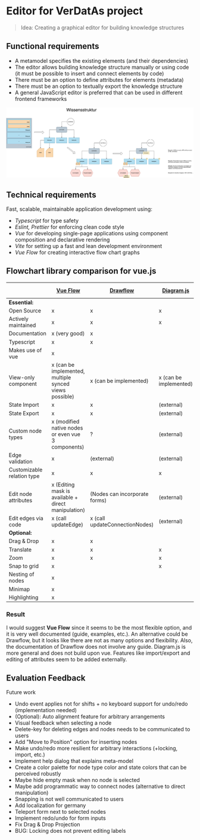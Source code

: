 # Editor for VerDatAs project

> Idea: Creating a graphical editor for building knowledge structures

## Functional requirements

* A metamodel specifies the existing elements (and their dependencies)
* The editor allows building knowledge structure manually or using code (it must be possible to insert and connect
  elements by code)
* There must be an option to define attributes for elements (metadata)
* There must be an option to textually export the knowledge structure
* A general JavaScript editor is preferred that can be used in different frontend frameworks

![Underlying idea](Wissensstruktur_Konzept.jpg)

## Technical requirements

Fast, scalable, maintainable application development using:

* _Typescript_ for type safety
* _Eslint, Prettier_ for enforcing clean code style
* _Vue_ for developing single-page applications using component composition and declarative rendering
* _Vite_ for setting up a fast and lean development environment
* _Vue Flow_ for creating interactive flow chart graphs

## Flowchart library comparison for vue.js

|                            | [Vue Flow](https://github.com/bcakmakoglu/vue-flow)    | [Drawflow](https://github.com/jerosoler/Drawflow) | [Diagram.js](https://github.com/bpmn-io/diagram-js) | [Flowy Vue](https://github.com/remcoplasmeyer/flowy-vue) | [Vue Diagrams](https://github.com/gwenaelp/vue-diagrams) |
|----------------------------|--------------------------------------------------------|---------------------------------------------------|-----------------------------------------------------|----------------------------------------------------------|----------------------------------------------------------|
| **Essential:**             |                                                        |                                                   |                                                     |                                                          |                                                          |
| Open Source                | x                                                      | x                                                 | x                                                   | x                                                        | x                                                        |
| Actively maintained        | x                                                      | x                                                 | x                                                   | x                                                        |                                                          |
| Documentation              | x (very good)                                          | x                                                 |                                                     | x                                                        |                                                          |
| Typescript                 | x                                                      | x                                                 |                                                     |                                                          |                                                          |
| Makes use of vue           | x                                                      |                                                   |                                                     | x                                                        | x                                                        |
| View-only component        | x (can be implemented, multiple synced views possible) | x (can be implemented)                            | x (can be implemented)                              | x (can be implemented)                                   | ?                                                        |
| State Import               | x                                                      | x                                                 | (external)                                          |                                                          |                                                          |
| State Export               | x                                                      | x                                                 | (external)                                          |                                                          |                                                          |
| Custom node types          | x (modified native nodes or even vue 3 components)     | ?                                                 | (external)                                          |                                                          |                                                          |
| Edge validation            | x                                                      | (external)                                        | (external)                                          |                                                          |                                                          |
| Customizable relation type | x                                                      | x                                                 | x                                                   | (only for hierarchies)                                   | x                                                        |
| Edit node attributes       | x (Editing mask is available + direct manipulation)    | (Nodes can incorporate forms)                     | (external)                                          |                                                          |                                                          |
| Edit edges via code        | x (call updateEdge)                                    | x (call updateConnectionNodes)                    | (external)                                          | ?                                                        |                                                          |
| **Optional:**              |                                                        |                                                   |                                                     |                                                          |                                                          |
| Drag & Drop                | x                                                      | x                                                 |                                                     | x                                                        | ?                                                        |
| Translate                  | x                                                      | x                                                 | x                                                   | x                                                        | ?                                                        |
| Zoom                       | x                                                      | x                                                 | x                                                   | x                                                        | x                                                        |
| Snap to grid               | x                                                      |                                                   | x                                                   | x                                                        |                                                          |
| Nesting of nodes           | x                                                      |                                                   |                                                     |                                                          |                                                          |
| Minimap                    | x                                                      |                                                   |                                                     |                                                          |                                                          |
| Highlighting               | x                                                      |                                                   |                                                     |                                                          |                                                          |

### Result

I would suggest **Vue Flow** since it seems to be the most flexible option, and it is very well documented (guide,
examples, etc.). An alternative could be Drawflow, but it looks like there are not as many options and flexibility.
Also, the documentation of Drawflow does
not involve any guide. Diagram.js is more general and does not build upon vue. Features like import/export and editing
of attributes seem to be added externally.

## Evaluation Feedback

Future work

* Undo event applies not for shifts + no keyboard support for undo/redo (implementation needed)
* (Optional): Auto alignment feature for arbitrary arrangements
* Visual feedback when selecting a node
* Delete-key for deleting edges and nodes needs to be communicated to users
* Add "Move to Position" option for inserting nodes
* Make undo/redo more resilient for arbitrary interactions (+locking, import, etc.)
* Implement help dialog that explains meta-model
* Create a color palette for node type color and state colors that can be perceived robustly
* Maybe hide empty mask when no node is selected
* Maybe add programmatic way to connect nodes (alternative to direct manipulation)
* Snapping is not well communicated to users
* Add localization for germany
* Teleport form next to selected nodes
* Implement redo/undo for form inputs
* Fix Drag & Drop Projection
* BUG: Locking does not prevent editing labels
